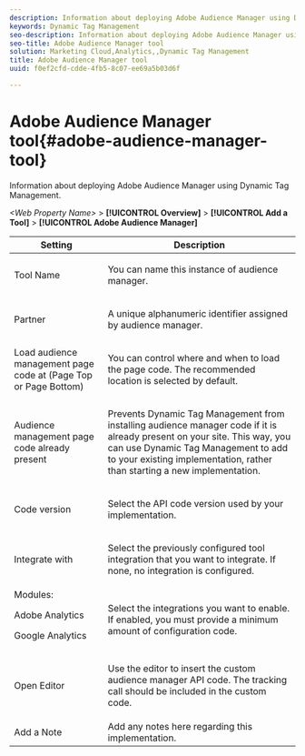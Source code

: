 ```yaml
---
description: Information about deploying Adobe Audience Manager using Dynamic Tag Management.
keywords: Dynamic Tag Management
seo-description: Information about deploying Adobe Audience Manager using Dynamic Tag Management.
seo-title: Adobe Audience Manager tool
solution: Marketing Cloud,Analytics,,Dynamic Tag Management
title: Adobe Audience Manager tool
uuid: f0ef2cfd-cdde-4fb5-8c07-ee69a5b03d6f

---
```


# Adobe Audience Manager tool{#adobe-audience-manager-tool}

Information about deploying Adobe Audience Manager using Dynamic Tag Management.

 *&lt;Web Property Name&gt;* > **[!UICONTROL Overview]** > **[!UICONTROL Add a Tool]** > **[!UICONTROL Adobe Audience Manager]** 

<table id="table_722D8A274A3448EB918DBB682FF68C24"> 
 <thead> 
  <tr> 
   <th colname="col1" class="entry"> Setting </th> 
   <th colname="col2" class="entry"> Description </th> 
  </tr> 
 </thead>
 <tbody> 
  <tr> 
   <td colname="col1"> Tool Name </td> 
   <td colname="col2"> <p>You can name this instance of audience manager. </p> </td> 
  </tr> 
  <tr> 
   <td colname="col1"> Partner </td> 
   <td colname="col2"> <p>A unique alphanumeric identifier assigned by audience manager. </p> </td> 
  </tr> 
  <tr> 
   <td colname="col1"> Load audience management page code at (Page Top or Page Bottom) </td> 
   <td colname="col2"> <p>You can control where and when to load the page code. The recommended location is selected by default. </p> </td> 
  </tr> 
  <tr> 
   <td colname="col1"> Audience management page code already present </td> 
   <td colname="col2"> <p>Prevents Dynamic Tag Management from installing audience manager code if it is already present on your site. This way, you can use Dynamic Tag Management to add to your existing implementation, rather than starting a new implementation. </p> </td> 
  </tr> 
  <tr> 
   <td colname="col1"> Code version </td> 
   <td colname="col2"> <p>Select the API code version used by your implementation. </p> </td> 
  </tr> 
  <tr> 
   <td colname="col1"> Integrate with </td> 
   <td colname="col2"> <p>Select the previously configured tool integration that you want to integrate. If none, no integration is configured. </p> </td> 
  </tr> 
  <tr> 
   <td colname="col1">Modules: <p>Adobe Analytics </p> <p>Google Analytics </p> </td> 
   <td colname="col2"> <p>Select the integrations you want to enable. If enabled, you must provide a minimum amount of configuration code. </p> </td> 
  </tr> 
  <tr> 
   <td colname="col1"> Open Editor </td> 
   <td colname="col2"> <p>Use the editor to insert the custom audience manager API code. The tracking call should be included in the custom code. </p> </td> 
  </tr> 
  <tr> 
   <td colname="col1"> Add a Note </td> 
   <td colname="col2"> Add any notes here regarding this implementation. </td> 
  </tr> 
 </tbody> 
</table>

